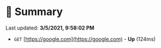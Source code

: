 # 📖 Summary
Last updated: **3/5/2021, 9:58:02 PM**

- `GET` [https://google.com](https://google.com) - **Up** (124ms)

